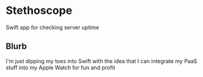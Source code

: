 # Stethoscope
Swift app for checking server uptime

## Blurb

I'm just dipping my toes into Swift with the idea that I can integrate my PaaS stuff into my Apple Watch for fun and profit
